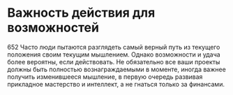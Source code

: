 # Важность действия для возможностей

652 Часто люди пытаются разглядеть самый верный путь из текущего положения своим текущим мышлением. Однако возможности и удача более вероятны, если действовать. Не обязательно все ваши проекты должны быть полностью вознаграждаемыми в моменте, иногда важнее получить изменившееся мышление, в первую очередь развивая прикладное мастерство и интеллект, а не гнаться только за финансами.
